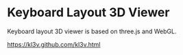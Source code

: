 # Keyboard Layout 3D Viewer

Keyboard layout 3D viewer is based on three.js and WebGL.

https://kl3v.github.com/kl3v.html